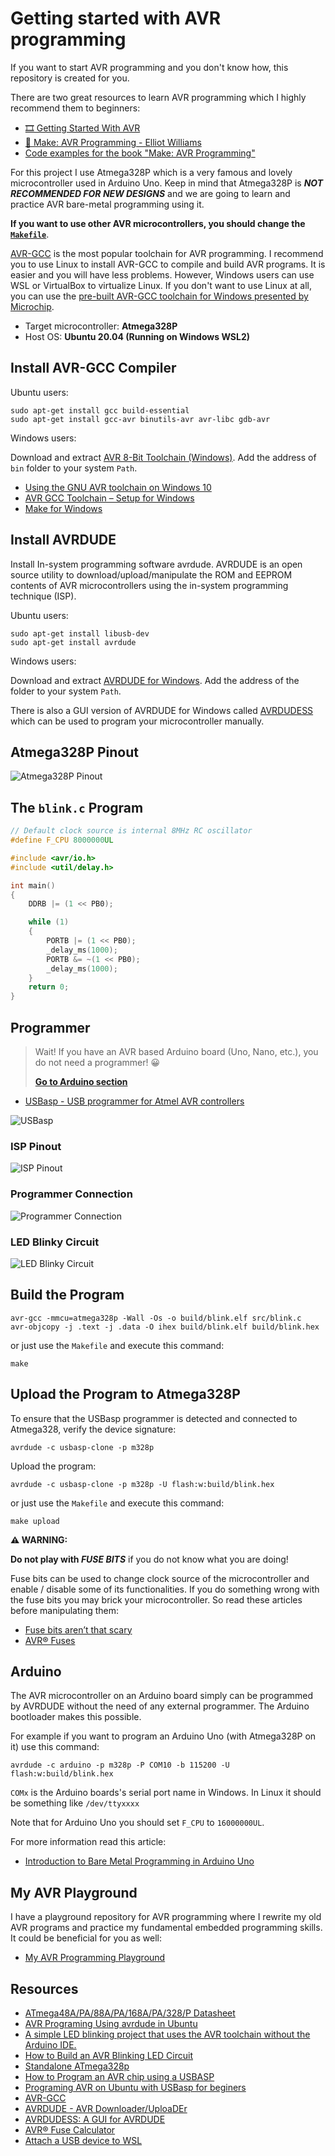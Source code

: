 # Getting started with AVR programming

If you want to start AVR programming and you don't know how, this repository is created for you.

There are two great resources to learn AVR programming which I highly recommend them to beginners:

- [🎞️ Getting Started With AVR](https://www.youtube.com/playlist?list=PLtQdQmNK_0DRhBWYZ32BEILOykXLpJ8tP)
- [📕 Make: AVR Programming - Elliot Williams](https://www.oreilly.com/library/view/make-avr-programming/9781449356484/)
- [Code examples for the book "Make: AVR Programming"](https://github.com/hexagon5un/AVR-Programming)

For this project I use Atmega328P which is a very famous and lovely microcontroller used in Arduino Uno.
Keep in mind that Atmega328P is ***NOT RECOMMENDED FOR NEW DESIGNS*** and we are going to learn and practice AVR bare-metal programming using it.

**If you want to use other AVR microcontrollers, you should change the [`Makefile`](Makefile)**.

[AVR-GCC](https://gcc.gnu.org/wiki/avr-gcc) is the most popular toolchain for AVR programming. I recommend you to use Linux to install AVR-GCC to compile and build AVR programs. It is easier and you will have less problems. However, Windows users can use WSL or VirtualBox to virtualize Linux. If you don't want to use Linux at all, you can use the [pre-built AVR-GCC toolchain for Windows presented by Microchip](https://www.microchip.com/en-us/tools-resources/develop/microchip-studio/gcc-compilers).

- Target microcontroller: **Atmega328P**
- Host OS: **Ubuntu 20.04 (Running on Windows WSL2)**

## Install AVR-GCC Compiler

Ubuntu users:

```console
sudo apt-get install gcc build-essential
sudo apt-get install gcc-avr binutils-avr avr-libc gdb-avr
```

Windows users:

Download and extract [AVR 8-Bit Toolchain (Windows)](https://www.microchip.com/en-us/tools-resources/develop/microchip-studio/gcc-compilers). Add the address of `bin` folder to your system `Path`.

- [Using the GNU AVR toolchain on Windows 10](http://fab.cba.mit.edu/classes/863.16/doc/projects/ftsmin/windows_avr.html#avr-gcc)
- [AVR GCC Toolchain – Setup for Windows](https://tinusaur.com/guides/avr-gcc-toolchain/)
- [Make for Windows](https://gnuwin32.sourceforge.net/packages/make.htm)

## Install AVRDUDE

Install In-system programming software avrdude. AVRDUDE is an open source utility to download/upload/manipulate the ROM and EEPROM contents of AVR microcontrollers using the in-system programming technique (ISP).

Ubuntu users:

```console
sudo apt-get install libusb-dev
sudo apt-get install avrdude
```

Windows users:

Download and extract [AVRDUDE for Windows](https://github.com/avrdudes/avrdude/releases). Add the address of the folder to your system `Path`.

There is also a GUI version of AVRDUDE for Windows called [AVRDUDESS](https://github.com/ZakKemble/AVRDUDESS) which can be used to program your microcontroller manually.

## Atmega328P Pinout

![Atmega328P Pinout](https://github.com/m3y54m/start-avr/assets/1549028/7c222c32-0c19-44ef-be49-052d2cd0fc68)

## The `blink.c` Program

```c
// Default clock source is internal 8MHz RC oscillator
#define F_CPU 8000000UL

#include <avr/io.h>
#include <util/delay.h>

int main()
{
    DDRB |= (1 << PB0);

    while (1)
    {
        PORTB |= (1 << PB0);
        _delay_ms(1000);
        PORTB &= ~(1 << PB0);
        _delay_ms(1000);
    }
    return 0;
}
```

## Programmer

> Wait! If you have an AVR based Arduino board (Uno, Nano, etc.), you do not need a programmer! 😀
>
> [**Go to Arduino section**](#arduino)

- [USBasp - USB programmer for Atmel AVR controllers](https://www.fischl.de/usbasp/)

![USBasp](https://github.com/m3y54m/start-avr/assets/1549028/0ef402de-c759-4e85-b45b-a7d1f495e17c)

### ISP Pinout

![ISP Pinout](https://github.com/m3y54m/start-avr/assets/1549028/017c2d6d-ee3a-41b0-8b64-752e97a389b2)

### Programmer Connection

![Programmer Connection](https://github.com/m3y54m/start-avr/assets/1549028/0efd9b1c-5292-42c6-a5ec-60286b23cdf9)

### LED Blinky Circuit

![LED Blinky Circuit](https://github.com/m3y54m/start-avr/assets/1549028/c2ffe75c-f015-48a5-b35e-3d77a0dabc1d)

## Build the Program

```console
avr-gcc -mmcu=atmega328p -Wall -Os -o build/blink.elf src/blink.c
avr-objcopy -j .text -j .data -O ihex build/blink.elf build/blink.hex
```

or just use the `Makefile` and execute this command:

```console
make
```

## Upload the Program to Atmega328P

To ensure that the USBasp programmer is detected and connected to Atmega328, verify the device signature:

```console
avrdude -c usbasp-clone -p m328p
```

Upload the program:

```console
avrdude -c usbasp-clone -p m328p -U flash:w:build/blink.hex
```

or just use the `Makefile` and execute this command:

```console
make upload
```

**⚠️ WARNING:**

**Do not play with *FUSE BITS*** if you do not know what you are doing!

Fuse bits can be used to change clock source of the microcontroller and enable / disable some of its functionalities.
If you do something wrong with the fuse bits you may brick your microcontroller. So read these articles before manipulating them:

- [Fuse bits aren’t that scary](https://embedderslife.wordpress.com/2012/08/20/fuse-bits-arent-that-scary/)
- [AVR® Fuses](https://microchipdeveloper.com/8avr:avrfuses)

## Arduino

The AVR microcontroller on an Arduino board simply can be programmed by AVRDUDE without the need of any external programmer. The Arduino bootloader makes this possible.

For example if you want to program an Arduino Uno (with Atmega328P on it) use this command:

```console
avrdude -c arduino -p m328p -P COM10 -b 115200 -U flash:w:build/blink.hex
```
`COMx` is the Arduino boards's serial port name in Windows. In Linux it should be something like `/dev/ttyxxxx`

Note that for Arduino Uno you should set `F_CPU` to `16000000UL`.

For more information read this article:

- [Introduction to Bare Metal Programming in Arduino Uno](https://www.hackster.io/milanistef/introduction-to-bare-metal-programming-in-arduino-uno-f3e2b4)

## My AVR Playground

I have a playground repository for AVR programming where I rewrite my old AVR programs and practice my fundamental embedded programming skills. It could be beneficial for you as well:

- [My AVR Programming Playground](https://github.com/m3y54m/avr-playground)

## Resources

- [ATmega48A/PA/88A/PA/168A/PA/328/P Datasheet](https://ww1.microchip.com/downloads/en/DeviceDoc/ATmega48A-PA-88A-PA-168A-PA-328-P-DS-DS40002061B.pdf)
- [AVR Programing Using avrdude in Ubuntu](https://medium.com/@ppatil/avr-programing-using-avrdude-in-ubuntu-93734c26ad19)
- [A simple LED blinking project that uses the AVR toolchain without the Arduino IDE.](https://github.com/tzhenghao/blink-ATmega328p)
- [How to Build an AVR Blinking LED Circuit](http://www.learningaboutelectronics.com/Articles/AVR-blinking-LED-circuit.php)
- [Standalone ATmega328p](https://doc.riot-os.org/group__boards__atmega328p.html)
- [How to Program an AVR chip using a USBASP](http://www.learningaboutelectronics.com/Articles/Program-AVR-chip-using-a-USBASP-with-10-pin-cable.php)
- [Programing AVR on Ubuntu with USBasp for beginers](https://fos.cmb.ac.lk/esl/programing-avr-ubuntu-14-04-usbasp/)
- [AVR-GCC](https://gcc.gnu.org/wiki/avr-gcc)
- [AVRDUDE - AVR Downloader/UploaDEr](https://github.com/avrdudes/avrdude)
- [AVRDUDESS: A GUI for AVRDUDE](https://github.com/ZakKemble/AVRDUDESS)
- [AVR® Fuse Calculator](https://www.engbedded.com/fusecalc/)
- [Attach a USB device to WSL](https://learn.microsoft.com/en-us/windows/wsl/connect-usb)
